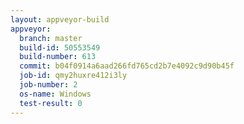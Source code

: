 ```yaml
---
layout: appveyor-build
appveyor:
  branch: master
  build-id: 50553549
  build-number: 613
  commit: b04f0914a6aad266fd765cd2b7e4092c9d90b45f
  job-id: qmy2huxre412i3ly
  job-number: 2
  os-name: Windows
  test-result: 0
---
```

